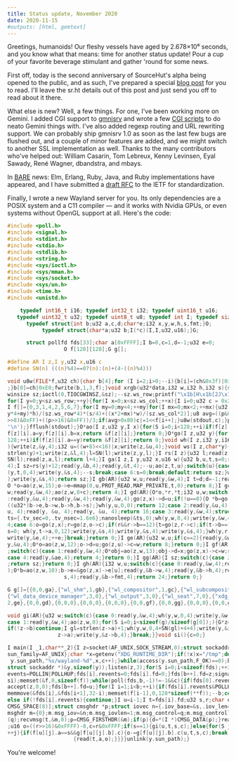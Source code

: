```yaml
---
title: Status update, November 2020
date: 2020-11-15
#outputs: [html, gemtext]
---
```


Greetings, humanoids! Our fleshy vessels have aged by 2.678×10⁶ seconds, and you
know what that means: time for another status update! Pour a cup of your
favorite beverage stimulant and gather 'round for some news.

First off, today is the second anniversary of SourceHut's alpha being opened to
the public, and as such, I've prepared a special [blog post][sr.ht 2 years] for
you to read. I'll leave the sr.ht details out of this post and just send you off
to read about it there.

[sr.ht 2 years]: https://sourcehut.org/blog/2020-11-15-sourcehut-2-year-alpha/

What else is new? Well, a few things. For one, I've been working more on Gemini.
I added CGI support to [gmnisrv](https://sr.ht/~sircmpwn/gmnisrv) and wrote a
few [CGI scripts](https://git.sr.ht/~sircmpwn/cgi-scripts) to do neato Gemini
things with. I've also added regexp routing and URL rewriting support. We can
probably ship gmnisrv 1.0 as soon as the last few bugs are flushed out, and a
couple of minor features are added, and we might switch to another SSL
implementation as well. Thanks to the many contributors who've helped out:
William Casarin, Tom Lebreux, Kenny Levinsen, Eyal Sawady, René Wagner,
dbandstra, and mbays.

In [BARE](https://baremessages.org) news: Elm, Erlang, Ruby, Java, and Ruby
implementations have appeared, and I have submitted a
[draft RFC](https://datatracker.ietf.org/doc/draft-devault-bare/) to the IETF
for standardization.

Finally, I wrote a new Wayland server for you. Its only dependencies are a POSIX
system and a C11 compiler &mdash; and it works with Nvidia GPUs, or even systems
without OpenGL support at all. Here's the code:

```c
#include <poll.h>
#include <signal.h>
#include <stdint.h>
#include <stdio.h>
#include <stdlib.h>
#include <string.h>
#include <sys/ioctl.h>
#include <sys/mman.h>
#include <sys/socket.h>
#include <sys/un.h>
#include <time.h>
#include <unistd.h>

	typedef int16_t i16; typedef int32_t i32; typedef uint16_t u16;
   typedef uint32_t u32; typedef uint8_t u8; typedef int I; typedef size_t S;
	  typedef struct{int b;u32 a,c,d;char*e;i32 x,y,w,h,s,fmt;}O;
	       typedef struct{char*a;u32 b;I(*c)(I,I,u32,u16);}G;

	  struct pollfd fds[33];char a[0xFFFF];I b=0,c=1,d=-1;u32 e=0;
			      O f[128][128];G g[];

#define AR I z,I y,u32 x,u16 c
#define SN(n) (((n)%4)==0?(n):(n)+(4-((n)%4)))

void u8w(FILE*f,u32 ch){char b[4];for (I i=2;i>0;--i){b[i]=(ch&0x3f)|0x80;ch>>=6
;}b[0]=ch|0xE0;fwrite(b,1,3,f);}void xrgb(u32*data,i32 w,i32 h,i32 s){struct
winsize sz;ioctl(0,TIOCGWINSZ,&sz);--sz.ws_row;printf("\x1b[H\x1b[2J\x1b[3J");
for(I y=0;y<sz.ws_row;++y){for(I x=0;x<sz.ws_col;++x){I i=0;u32 c = 0x2800;const
I f[]={0,3,1,4,2,5,6,7};for(I my=0;my<4;++my)for(I mx=0;mx<2;++mx){u32 p=data[((
y*4+my)*h)/(sz.ws_row*4)*(s/4)+((x*2+mx)*w)/(sz.ws_col*2)];u8 avg=((p&0xFF)+((p
>>8)&0xFF)+((p>>16)&0xFF))/3;if(avg>0x80)c|=1<<f[i++];}u8w(stdout,c);}putchar(
'\n');}fflush(stdout);}O*ao(I z,u32 y,I x){for(S i=0;i<128;++i)if(f[z][i].a==0){
f[z][i].a=y;f[z][i].b=x;return &f[z][i];}return 0;}O*go(I z,u32 y){for(S i=0;i<
128;++i)if(f[z][i].a==y)return &f[z][i];return 0;}void wh(I z,i32 y,i16 x, i16 w
){write(z,&y,4);i32 u=((w+8)<<16)|x;write(z,&u,4);}void ws(I z,char*y){i32 l=
strlen(y)+1;write(z,&l,4);l=SN(l);write(z,y,l);}I rs(I z){u32 l;read(z,&l,4);l=
SN(l);read(z,a,l);return l+4;}I ga(I z,I y,u32 x,u16 w){u32 b,u,t,s=0;read(y,&u,
4);I sz=rs(y)+12;read(y,&b,4);read(y,&t,4);--u;ao(z,t,u);switch(u){case 1:++s;wh
(y,t,0,4);write(y,&s,4);--s;break;case 6:s=0;break;default:return sz;}wh(y,t,0,4
);write(y,&s,4);return sz;}I gb(AR){u32 w,u;read(y,&w,4);I t=d;d=-1;read(y,&u,4);
O *o=ao(z,w,15);o->e=mmap(0,u,PROT_READ,MAP_PRIVATE,t,0);return 8;}I gc(AR){u32
w;read(y,&w,4);ao(z,w,8+c);return 4;}I gd(AR){O*o,*r,*t;i32 u,w;switch(c){case 1
:read(y,&u,4);read(y,&w,4);read(y,&w,4);go(z,x)->d=u;if(!u==0){O *b=go(z,u);xrgb
((u32*)b->e,b->w,b->h,b->s);}wh(y,u,0,0);return 12;case 2:read(y,&u,4);read(y, &
u, 4);read(y, &u, 4);read(y, &u, 4);return 16;case 3:read(y,&w,4);struct timespec
ts={.tv_sec=0,.tv_nsec=1.6e6};nanosleep(&ts,0);wh(y,w,0,4);write(y,&w,4);return
4;case 6:o=go(z,x);r=go(z,o->c);if(r&&r->b==12){t=go(z,r->c);if(t->b==13){u32
s=0; wh(y,t->a,0,12);write(y,&s,4);write(y,&s,4);write(y,&s,4);}wh(y,r->a,0,4);
write(y,&e,4);++e;}break;}return 0;}I ge(AR){u32 w,u;if(c==2){read(y,&w,4);read(
y,&u,4);O*o=ao(z,w,12);o->d=u;go(z,u)->c=w;return 8;}return 0;}I gf(AR){u32 w,ae
;switch(c){case 1:read(y,&w,4);O*obj=ao(z,w,13);obj->d=x;go(z,x)->c=w;return 4;
case 4:read(y,&ae,4);return 4;}return 0;}I gg(AR){I sz;switch(c){case 2:sz=rs(y)
;return sz;}return 0;}I gh(AR){i32 w,u;switch(c){case 0:read(y,&w,4);read(y,&u,4
);O*b=ao(z,w,10);b->e=&go(z,x)->e[u];read(y,&b->w,4);read(y,&b->h,4);read(y,&b->
                  s,4);read(y,&b->fmt,4);return 24;}return 0;}

G g[]={{0,0,ga},{"wl_shm",1,gb},{"wl_compositor",1,gc},{"wl_subcompositor",1,0},
{"wl_data_device_manager",3,0},{"wl_output",3,0},{"wl_seat",7,0},{"xdg_wm_base",
2,ge},{0,0,gd},{0,0,0},{0,0,0},{0,0,0},{0,0,gf},{0,0,gg},{0,0,0},{0,0,gh}};

void gi(AR){u32 w;switch(c){case 0:read(y,&w,4);wh(y,w,0,4);write(y,&w,4);break;
case 1:read(y,&w,4);ao(z,w,0);for(S i=0;i<sizeof(g)/sizeof(g[0]);){G*z=&g[i++];
if(!z->b)continue;I gl=strlen(z->a)+1;wh(y,w,0,4+SN(gl)+4+4);write(y,&i,4);ws(y,
                z->a);write(y,&z->b,4);}break;}}void si(){c=0;}

I main(I _1,char**_2){I z=socket(AF_UNIX,SOCK_STREAM,0);struct sockaddr_un y={.
sun_family=AF_UNIX};char *x=getenv("XDG_RUNTIME_DIR");if(!x)x="/tmp";do{sprintf(
 y.sun_path,"%s/wayland-%d",x,c++);}while(access(y.sun_path,F_OK)==0);bind(z, (
struct sockaddr *)&y,sizeof(y));listen(z,3);for(S i=0;i<sizeof(fds);++i){fds[i].
events=POLLIN|POLLHUP;fds[i].revents=0;fds[i].fd=0;}fds[b++].fd=z;signal(SIGINT,
si);memset(&f,0,sizeof(f));while(poll(fds,b,-1)!=-1&&c){if(fds[0].revents){I u=
accept(z,0,0);fds[b++].fd=u;}for(I i=1;i<b;++i){if(fds[i].revents&POLLHUP){
memmove(&fds[i],&fds[i+1],32-i);memset(f[i-1],0,128*sizeof(**f));--b;continue;}
else if(!fds[i].revents){continue;}I u=i-1;I t=fds[i].fd;u32 s,r;char q[
CMSG_SPACE(8)];struct cmsghdr *p;struct iovec n={.iov_base=&s,.iov_len=4};struct
msghdr m={0};m.msg_iov=&n;m.msg_iovlen=1;m.msg_control=q;m.msg_controllen=sizeof
(q);recvmsg(t,&m,0);p=CMSG_FIRSTHDR(&m);if(p){d=*(I *)CMSG_DATA(p);}read(t,&r,4)
;u16 o=((r>>16)&0xFFFF)-8,c=r&0xFFFF;if(s==1){gi(u,t,s,c);}else{for(S j=0;j<128;
++j){if(f[u][j].a==s&&g[f[u][j].b].c){o-=g[f[u][j].b].c(u,t,s,c);break;}}if(o>0)
                     {read(t,a,o);}}}}unlink(y.sun_path);}
```

You're welcome!
